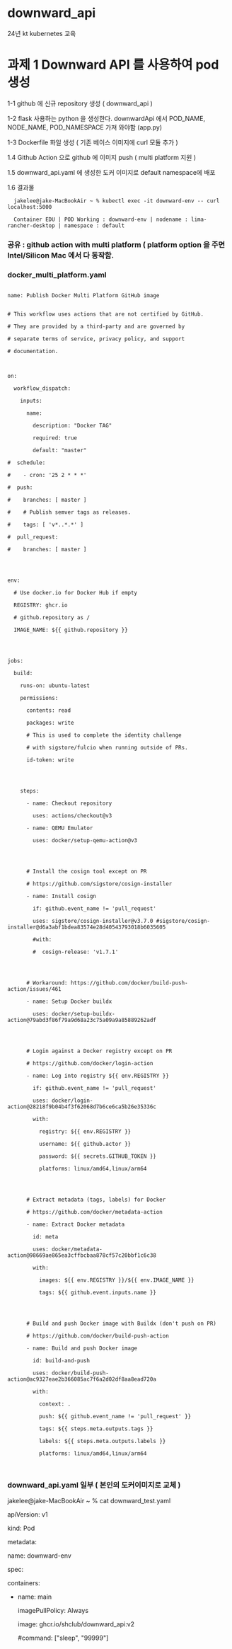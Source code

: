 # downward_api
24년 kt kubernetes 교육


# 과제 1 Downward API 를 사용하여 pod 생성

   1-1 github 에 신규 repository 생성 ( downward_api )

   1-2 flask 사용하는 python 을 생성한다. downwardApi 에서 POD_NAME, NODE_NAME, POD_NAMESPACE 가져 와야함 (app.py)

   1-3 Dockerfile 화일 생성 ( 기존 베이스 이미지에 curl 모듈 추가 )

   1.4 Github Action 으로 github 에 이미지 push ( multi platform 지원 )

   1.5 downward_api.yaml 에 생성한 도커 이미지로 default namespace에 배포

   1.6 결과물

      jakelee@jake-MacBookAir ~ % kubectl exec -it downward-env -- curl localhost:5000

      Container EDU | POD Working : downward-env | nodename : lima-rancher-desktop | namespace : default


 

### 공유 : github action with multi platform ( platform option 을 주면 Intel/Silicon Mac 에서 다 동작함.

### docker_multi_platform.yaml


 
<pre><code>
name: Publish Docker Multi Platform GitHub image


# This workflow uses actions that are not certified by GitHub.

# They are provided by a third-party and are governed by

# separate terms of service, privacy policy, and support

# documentation.

 

on:     

  workflow_dispatch:

    inputs:

      name:

        description: "Docker TAG"

        required: true

        default: "master"

#  schedule:

#    - cron: '25 2 * * *'

#  push:

#    branches: [ master ]

#    # Publish semver tags as releases.

#    tags: [ 'v*..*.*' ]

#  pull_request:

#    branches: [ master ]


 

env:

  # Use docker.io for Docker Hub if empty

  REGISTRY: ghcr.io

  # github.repository as <account>/<repo>

  IMAGE_NAME: ${{ github.repository }}


 

jobs:

  build:

    runs-on: ubuntu-latest

    permissions:

      contents: read

      packages: write

      # This is used to complete the identity challenge

      # with sigstore/fulcio when running outside of PRs.

      id-token: write


 

    steps:

      - name: Checkout repository

        uses: actions/checkout@v3

      - name: QEMU Emulator

        uses: docker/setup-qemu-action@v3


 

      # Install the cosign tool except on PR

      # https://github.com/sigstore/cosign-installer

      - name: Install cosign

        if: github.event_name != 'pull_request'

        uses: sigstore/cosign-installer@v3.7.0 #sigstore/cosign-installer@d6a3abf1bdea83574e28d40543793018b6035605

        #with:

        #  cosign-release: 'v1.7.1'


 

      # Workaround: https://github.com/docker/build-push-action/issues/461

      - name: Setup Docker buildx

        uses: docker/setup-buildx-action@79abd3f86f79a9d68a23c75a09a9a85889262adf


 

      # Login against a Docker registry except on PR

      # https://github.com/docker/login-action

      - name: Log into registry ${{ env.REGISTRY }}

        if: github.event_name != 'pull_request'

        uses: docker/login-action@28218f9b04b4f3f62068d7b6ce6ca5b26e35336c

        with:

          registry: ${{ env.REGISTRY }}

          username: ${{ github.actor }}

          password: ${{ secrets.GITHUB_TOKEN }}

          platforms: linux/amd64,linux/arm64


 

      # Extract metadata (tags, labels) for Docker

      # https://github.com/docker/metadata-action

      - name: Extract Docker metadata

        id: meta

        uses: docker/metadata-action@98669ae865ea3cffbcbaa878cf57c20bbf1c6c38

        with:

          images: ${{ env.REGISTRY }}/${{ env.IMAGE_NAME }}

          tags: ${{ github.event.inputs.name }}


 

      # Build and push Docker image with Buildx (don't push on PR)

      # https://github.com/docker/build-push-action

      - name: Build and push Docker image

        id: build-and-push

        uses: docker/build-push-action@ac9327eae2b366085ac7f6a2d02df8aa8ead720a

        with:

          context: .

          push: ${{ github.event_name != 'pull_request' }}

          tags: ${{ steps.meta.outputs.tags }}

          labels: ${{ steps.meta.outputs.labels }}

          platforms: linux/amd64,linux/arm64

  </code></pre>


 

### downward_api.yaml 일부 ( 본인의 도커이미지로 교체 )


jakelee@jake-MacBookAir ~ % cat downward_test.yaml

apiVersion: v1

kind: Pod

metadata:

  name: downward-env

spec:

  containers:

  - name: main

    imagePullPolicy: Always

    image: ghcr.io/shclub/downward_api:v2

    #command: ["sleep", "99999"]
